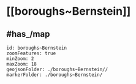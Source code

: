 # [[boroughs~Bernstein]] 


## #has_/map  



```leaflet
id: boroughs~Bernstein
zoomFeatures: true 
minZoom: 2 
maxZoom: 18
geojsonFolder: ./boroughs~Bernstein//
markerFolder: ./boroughs~Bernstein/
```

